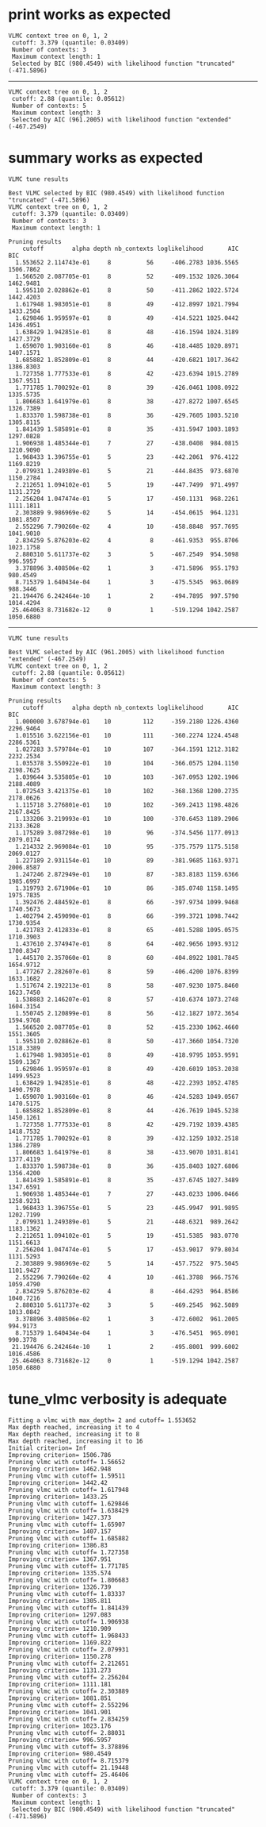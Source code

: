 # print works as expected

    VLMC context tree on 0, 1, 2 
     cutoff: 3.379 (quantile: 0.03409)
     Number of contexts: 3 
     Maximum context length: 1 
     Selected by BIC (980.4549) with likelihood function "truncated" (-471.5896)

---

    VLMC context tree on 0, 1, 2 
     cutoff: 2.88 (quantile: 0.05612)
     Number of contexts: 5 
     Maximum context length: 3 
     Selected by AIC (961.2005) with likelihood function "extended" (-467.2549)

# summary works as expected

    VLMC tune results
    
    Best VLMC selected by BIC (980.4549) with likelihood function "truncated" (-471.5896)
    VLMC context tree on 0, 1, 2 
     cutoff: 3.379 (quantile: 0.03409)
     Number of contexts: 3 
     Maximum context length: 1 
    
    Pruning results
        cutoff        alpha depth nb_contexts loglikelihood       AIC       BIC
      1.553652 2.114743e-01     8          56     -406.2783 1036.5565 1506.7862
      1.566520 2.087705e-01     8          52     -409.1532 1026.3064 1462.9481
      1.595110 2.028862e-01     8          50     -411.2862 1022.5724 1442.4203
      1.617948 1.983051e-01     8          49     -412.8997 1021.7994 1433.2504
      1.629846 1.959597e-01     8          49     -414.5221 1025.0442 1436.4951
      1.638429 1.942851e-01     8          48     -416.1594 1024.3189 1427.3729
      1.659070 1.903160e-01     8          46     -418.4485 1020.8971 1407.1571
      1.685882 1.852809e-01     8          44     -420.6821 1017.3642 1386.8303
      1.727358 1.777533e-01     8          42     -423.6394 1015.2789 1367.9511
      1.771785 1.700292e-01     8          39     -426.0461 1008.0922 1335.5735
      1.806683 1.641979e-01     8          38     -427.8272 1007.6545 1326.7389
      1.833370 1.598738e-01     8          36     -429.7605 1003.5210 1305.8115
      1.841439 1.585891e-01     8          35     -431.5947 1003.1893 1297.0828
      1.906938 1.485344e-01     7          27     -438.0408  984.0815 1210.9090
      1.968433 1.396755e-01     5          23     -442.2061  976.4122 1169.8219
      2.079931 1.249389e-01     5          21     -444.8435  973.6870 1150.2784
      2.212651 1.094102e-01     5          19     -447.7499  971.4997 1131.2729
      2.256204 1.047474e-01     5          17     -450.1131  968.2261 1111.1811
      2.303889 9.986969e-02     5          14     -454.0615  964.1231 1081.8507
      2.552296 7.790260e-02     4          10     -458.8848  957.7695 1041.9010
      2.834259 5.876203e-02     4           8     -461.9353  955.8706 1023.1758
      2.880310 5.611737e-02     3           5     -467.2549  954.5098  996.5957
      3.378896 3.408506e-02     1           3     -471.5896  955.1793  980.4549
      8.715379 1.640434e-04     1           3     -475.5345  963.0689  988.3446
     21.194476 6.242464e-10     1           2     -494.7895  997.5790 1014.4294
     25.464063 8.731682e-12     0           1     -519.1294 1042.2587 1050.6880

---

    VLMC tune results
    
    Best VLMC selected by AIC (961.2005) with likelihood function "extended" (-467.2549)
    VLMC context tree on 0, 1, 2 
     cutoff: 2.88 (quantile: 0.05612)
     Number of contexts: 5 
     Maximum context length: 3 
    
    Pruning results
        cutoff        alpha depth nb_contexts loglikelihood       AIC       BIC
      1.000000 3.678794e-01    10         112     -359.2180 1226.4360 2296.9464
      1.015516 3.622156e-01    10         111     -360.2274 1224.4548 2286.5361
      1.027283 3.579784e-01    10         107     -364.1591 1212.3182 2232.2534
      1.035378 3.550922e-01    10         104     -366.0575 1204.1150 2198.7625
      1.039644 3.535805e-01    10         103     -367.0953 1202.1906 2188.4089
      1.072543 3.421375e-01    10         102     -368.1368 1200.2735 2178.0626
      1.115718 3.276801e-01    10         102     -369.2413 1198.4826 2167.8425
      1.133206 3.219993e-01    10         100     -370.6453 1189.2906 2133.3628
      1.175289 3.087298e-01    10          96     -374.5456 1177.0913 2079.0174
      1.214332 2.969084e-01    10          95     -375.7579 1175.5158 2069.0127
      1.227189 2.931154e-01    10          89     -381.9685 1163.9371 2006.8587
      1.247246 2.872949e-01    10          87     -383.8183 1159.6366 1985.6997
      1.319793 2.671906e-01    10          86     -385.0748 1158.1495 1975.7835
      1.392476 2.484592e-01     8          66     -397.9734 1099.9468 1740.5673
      1.402794 2.459090e-01     8          66     -399.3721 1098.7442 1730.9354
      1.421783 2.412833e-01     8          65     -401.5288 1095.0575 1710.3903
      1.437610 2.374947e-01     8          64     -402.9656 1093.9312 1700.8347
      1.445170 2.357060e-01     8          60     -404.8922 1081.7845 1654.9712
      1.477267 2.282607e-01     8          59     -406.4200 1076.8399 1633.1682
      1.517674 2.192213e-01     8          58     -407.9230 1075.8460 1623.7450
      1.538883 2.146207e-01     8          57     -410.6374 1073.2748 1604.3154
      1.550745 2.120899e-01     8          56     -412.1827 1072.3654 1594.9768
      1.566520 2.087705e-01     8          52     -415.2330 1062.4660 1551.3605
      1.595110 2.028862e-01     8          50     -417.3660 1054.7320 1518.3389
      1.617948 1.983051e-01     8          49     -418.9795 1053.9591 1509.1367
      1.629846 1.959597e-01     8          49     -420.6019 1053.2038 1499.9523
      1.638429 1.942851e-01     8          48     -422.2393 1052.4785 1490.7978
      1.659070 1.903160e-01     8          46     -424.5283 1049.0567 1470.5175
      1.685882 1.852809e-01     8          44     -426.7619 1045.5238 1450.1261
      1.727358 1.777533e-01     8          42     -429.7192 1039.4385 1418.7532
      1.771785 1.700292e-01     8          39     -432.1259 1032.2518 1386.2789
      1.806683 1.641979e-01     8          38     -433.9070 1031.8141 1377.4119
      1.833370 1.598738e-01     8          36     -435.8403 1027.6806 1356.4200
      1.841439 1.585891e-01     8          35     -437.6745 1027.3489 1347.6591
      1.906938 1.485344e-01     7          27     -443.0233 1006.0466 1258.9231
      1.968433 1.396755e-01     5          23     -445.9947  991.9895 1202.7199
      2.079931 1.249389e-01     5          21     -448.6321  989.2642 1183.1362
      2.212651 1.094102e-01     5          19     -451.5385  983.0770 1151.6613
      2.256204 1.047474e-01     5          17     -453.9017  979.8034 1131.5293
      2.303889 9.986969e-02     5          14     -457.7522  975.5045 1101.9427
      2.552296 7.790260e-02     4          10     -461.3788  966.7576 1059.4790
      2.834259 5.876203e-02     4           8     -464.4293  964.8586 1040.7216
      2.880310 5.611737e-02     3           5     -469.2545  962.5089 1013.0842
      3.378896 3.408506e-02     1           3     -472.6002  961.2005  994.9173
      8.715379 1.640434e-04     1           3     -476.5451  965.0901  990.3778
     21.194476 6.242464e-10     1           2     -495.8001  999.6002 1016.4586
     25.464063 8.731682e-12     0           1     -519.1294 1042.2587 1050.6880

# tune_vlmc verbosity is adequate

    Fitting a vlmc with max_depth= 2 and cutoff= 1.553652 
    Max depth reached, increasing it to 4 
    Max depth reached, increasing it to 8 
    Max depth reached, increasing it to 16 
    Initial criterion= Inf 
    Improving criterion= 1506.786 
    Pruning vlmc with cutoff= 1.56652 
    Improving criterion= 1462.948 
    Pruning vlmc with cutoff= 1.59511 
    Improving criterion= 1442.42 
    Pruning vlmc with cutoff= 1.617948 
    Improving criterion= 1433.25 
    Pruning vlmc with cutoff= 1.629846 
    Pruning vlmc with cutoff= 1.638429 
    Improving criterion= 1427.373 
    Pruning vlmc with cutoff= 1.65907 
    Improving criterion= 1407.157 
    Pruning vlmc with cutoff= 1.685882 
    Improving criterion= 1386.83 
    Pruning vlmc with cutoff= 1.727358 
    Improving criterion= 1367.951 
    Pruning vlmc with cutoff= 1.771785 
    Improving criterion= 1335.574 
    Pruning vlmc with cutoff= 1.806683 
    Improving criterion= 1326.739 
    Pruning vlmc with cutoff= 1.83337 
    Improving criterion= 1305.811 
    Pruning vlmc with cutoff= 1.841439 
    Improving criterion= 1297.083 
    Pruning vlmc with cutoff= 1.906938 
    Improving criterion= 1210.909 
    Pruning vlmc with cutoff= 1.968433 
    Improving criterion= 1169.822 
    Pruning vlmc with cutoff= 2.079931 
    Improving criterion= 1150.278 
    Pruning vlmc with cutoff= 2.212651 
    Improving criterion= 1131.273 
    Pruning vlmc with cutoff= 2.256204 
    Improving criterion= 1111.181 
    Pruning vlmc with cutoff= 2.303889 
    Improving criterion= 1081.851 
    Pruning vlmc with cutoff= 2.552296 
    Improving criterion= 1041.901 
    Pruning vlmc with cutoff= 2.834259 
    Improving criterion= 1023.176 
    Pruning vlmc with cutoff= 2.88031 
    Improving criterion= 996.5957 
    Pruning vlmc with cutoff= 3.378896 
    Improving criterion= 980.4549 
    Pruning vlmc with cutoff= 8.715379 
    Pruning vlmc with cutoff= 21.19448 
    Pruning vlmc with cutoff= 25.46406 
    VLMC context tree on 0, 1, 2 
     cutoff: 3.379 (quantile: 0.03409)
     Number of contexts: 3 
     Maximum context length: 1 
     Selected by BIC (980.4549) with likelihood function "truncated" (-471.5896)

